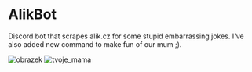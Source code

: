 # AlikBot
Discord bot that scrapes alik.cz for some stupid embarrassing jokes. I've also added new command to make fun of our mum ;).

![obrazek](https://user-images.githubusercontent.com/81693148/204823101-1500482b-12a5-44a5-a516-8859f48f31aa.png)
![tvoje_mama](https://user-images.githubusercontent.com/81693148/214702275-5762c487-da8d-4177-9f75-ffe45e3ea954.png)
